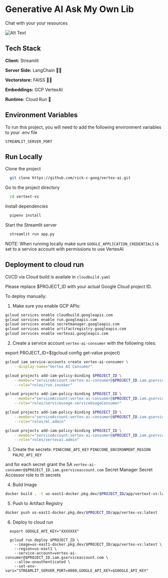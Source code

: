 
# Generative AI Ask My Own Lib

Chat with your your resources

![Alt Text](https://github.com/g-emarco/github-assistant/blob/main/static/demo21.gif)


## Tech Stack


**Client:** Streamlit

**Server Side:** LangChain  🦜🔗


**Vectorstore:** FAISS  🦜🔗

**Embeddings:** GCP VertexAI  

**Runtime:** Cloud Run   🌲


## Environment Variables

To run this project, you will need to add the following environment variables to your .env file

`STREAMLIT_SERVER_PORT`


## Run Locally


Clone the project

```bash
  git clone https://github.com/rick-c-goog/vertex-ai.git
```

Go to the project directory

```bash
  cd vertext-vs
```

Install dependencies

```bash
  pipenv install
```

Start the Streamlit server

```bash
  streamlit run app.py
```

NOTE: When running locally make sure `GOOGLE_APPLICATION_CREDENTIALS` is set to a service account with permissions to use VertexAI


## Deployment to cloud run

CI/CD via Cloud build is availale in ```cloudbuild.yaml```

Please replace $PROJECT_ID with your actual Google Cloud project ID.

To deploy manually:

1. Make sure you enable GCP APIs:

```bash
gcloud services enable cloudbuild.googleapis.com
gcloud services enable run.googleapis.com
gcloud services enable secretmanager.googleapis.com
gcloud services enable artifactregistry.googleapis.com
gcloud services enable vertexai.googleapis.com

```

2. Create a service account `vertex-ai-consumer` with the following roles:

export PROJECT_ID=$(gcloud config get-value project)


```bash
gcloud iam service-accounts create vertex-ai-consumer \
    --display-name="Vertex AI Consumer"

gcloud projects add-iam-policy-binding $PROJECT_ID \
    --member="serviceAccount:vertex-ai-consumer@$PROJECT_ID.iam.gserviceaccount.com" \
    --role="roles/run.invoker"

gcloud projects add-iam-policy-binding $PROJECT_ID \
    --member="serviceAccount:vertex-ai-consumer@$PROJECT_ID.iam.gserviceaccount.com" \
    --role="roles/serviceusage.serviceUsageConsumer"

gcloud projects add-iam-policy-binding $PROJECT_ID \
    --member="serviceAccount:vertex-ai-consumer@$PROJECT_ID.iam.gserviceaccount.com" \
    --role="roles/ml.admin"

gcloud projects add-iam-policy-binding $PROJECT_ID \
    --member="serviceAccount:vertex-ai-consumer@$PROJECT_ID.iam.gserviceaccount.com" \
    --role="roles/vertexai.admin"

```

3. Create the secrets:
`PINECONE_API_KEY`
`PINECONE_ENVIRONMENT_REGION`
`PALM2_API_KEY`

and for each secret grant the SA `vertex-ai-consumer@$PROJECT_ID.iam.gserviceaccount.com` Secret Manager Secret Accessor
role to th secrets

4. Build Image
```bash
docker build . -t us-east1-docker.pkg.dev/$PROJECT_ID/app/vertext-vs:latest
```

5. Push to Artifact Registry
```bash
docker push us-east1-docker.pkg.dev/$PROJECT_ID/app/vertex-vs:latest
```

6. Deploy to cloud run
```
  export GOOGLE_API_KEY="XXXXXXX"

  gcloud run deploy $PROJECT_ID \
    --image=us-east1-docker.pkg.dev/$PROJECT_ID/app/vertex-vs:latest \
    --region=us-east1 \
    --service-account=vertex-ai-consumer@$PROJECT_ID.iam.gserviceaccount.com \
    --allow-unauthenticated \
    --set-env-vars="STREAMLIT_SERVER_PORT=8080,GOOGLE_API_KEY=$GOOGLE_API_KEY" 
   
```
